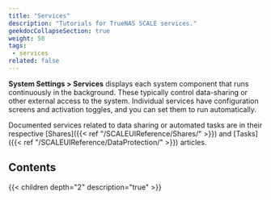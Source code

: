 ```yaml
---
title: "Services"
description: "Tutorials for TrueNAS SCALE services."
geekdocCollapseSection: true
weight: 50
tags:
 - services
related: false
---
```


**System Settings > Services** displays each system component that runs continuously in the background. These typically control data-sharing or other external access to the system. Individual services have configuration screens and activation toggles, and you can set them to run automatically.

Documented services related to data sharing or automated tasks are in their respective [Shares]({{< ref "/SCALEUIReference/Shares/" >}}) and [Tasks]({{< ref "/SCALEUIReference/DataProtection/" >}}) articles.

## Contents

{{< children depth="2" description="true" >}}
